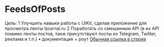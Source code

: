 # FeedsOfPosts

Цель: 
1 Улучшить навыки работы с UIKit, сделав приложение для просмотра ленты tjournal.ru 
2 Поработать со смешанным API (в их API помимо ленты постов, такж присутствуют посты из Telegram, Twitter, реклама и т.п.)
  • документация + роут 
   [Обычная ссылка в строке](https://cmtt-ru.github.io/osnova-api/v2/swagger.html#/Timeline/getTimeline)
